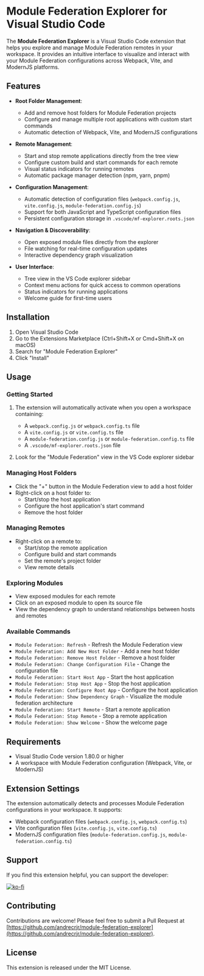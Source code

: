 # Module Federation Explorer for Visual Studio Code

The **Module Federation Explorer** is a Visual Studio Code extension that helps you explore and manage Module Federation remotes in your workspace. It provides an intuitive interface to visualize and interact with your Module Federation configurations across Webpack, Vite, and ModernJS platforms.

## Features

- **Root Folder Management**:
  - Add and remove host folders for Module Federation projects
  - Configure and manage multiple root applications with custom start commands
  - Automatic detection of Webpack, Vite, and ModernJS configurations

- **Remote Management**:
  - Start and stop remote applications directly from the tree view
  - Configure custom build and start commands for each remote
  - Visual status indicators for running remotes
  - Automatic package manager detection (npm, yarn, pnpm)

- **Configuration Management**:
  - Automatic detection of configuration files (`webpack.config.js`, `vite.config.js`, `module-federation.config.js`)
  - Support for both JavaScript and TypeScript configuration files
  - Persistent configuration storage in `.vscode/mf-explorer.roots.json`

- **Navigation & Discoverability**:
  - Open exposed module files directly from the explorer
  - File watching for real-time configuration updates
  - Interactive dependency graph visualization

- **User Interface**:
  - Tree view in the VS Code explorer sidebar
  - Context menu actions for quick access to common operations
  - Status indicators for running applications
  - Welcome guide for first-time users

## Installation

1. Open Visual Studio Code
2. Go to the Extensions Marketplace (Ctrl+Shift+X or Cmd+Shift+X on macOS)
3. Search for "Module Federation Explorer"
4. Click "Install"

## Usage

### Getting Started

1. The extension will automatically activate when you open a workspace containing:
   - A `webpack.config.js` or `webpack.config.ts` file
   - A `vite.config.js` or `vite.config.ts` file
   - A `module-federation.config.js` or `module-federation.config.ts` file
   - A `.vscode/mf-explorer.roots.json` file

2. Look for the "Module Federation" view in the VS Code explorer sidebar

### Managing Host Folders

- Click the "+" button in the Module Federation view to add a host folder
- Right-click on a host folder to:
  - Start/stop the host application
  - Configure the host application's start command
  - Remove the host folder

### Managing Remotes

- Right-click on a remote to:
  - Start/stop the remote application
  - Configure build and start commands
  - Set the remote's project folder
  - View remote details

### Exploring Modules

- View exposed modules for each remote
- Click on an exposed module to open its source file
- View the dependency graph to understand relationships between hosts and remotes

### Available Commands

- `Module Federation: Refresh` - Refresh the Module Federation view
- `Module Federation: Add New Host Folder` - Add a new host folder
- `Module Federation: Remove Host Folder` - Remove a host folder
- `Module Federation: Change Configuration File` - Change the configuration file
- `Module Federation: Start Host App` - Start the host application
- `Module Federation: Stop Host App` - Stop the host application
- `Module Federation: Configure Root App` - Configure the host application
- `Module Federation: Show Dependency Graph` - Visualize the module federation architecture
- `Module Federation: Start Remote` - Start a remote application
- `Module Federation: Stop Remote` - Stop a remote application
- `Module Federation: Show Welcome` - Show the welcome page

## Requirements

- Visual Studio Code version 1.80.0 or higher
- A workspace with Module Federation configuration (Webpack, Vite, or ModernJS)

## Extension Settings

The extension automatically detects and processes Module Federation configurations in your workspace. It supports:

- Webpack configuration files (`webpack.config.js`, `webpack.config.ts`)
- Vite configuration files (`vite.config.js`, `vite.config.ts`)
- ModernJS configuration files (`module-federation.config.js`, `module-federation.config.ts`)

## Support

If you find this extension helpful, you can support the developer:

[![ko-fi](https://ko-fi.com/img/githubbutton_sm.svg)](https://ko-fi.com/andrecrjr)

## Contributing

Contributions are welcome! Please feel free to submit a Pull Request at [https://github.com/andrecrjr/module-federation-explorer](https://github.com/andrecrjr/module-federation-explorer).

## License

This extension is released under the MIT License.